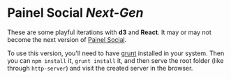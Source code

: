 # Painel Social *Next-Gen*

These are some playful iterations with **d3** and **React**. It may or may not
become the next version of [Painel
Social](https://github.com/labhackercd/painel-social).

To use this version, you'll need to have [grunt](http://gruntjs.com) installed
in your system. Then you can `npm install` it, `grunt install` it, and then
serve the root folder (like through `http-server`) and visit the created
server in the browser.
